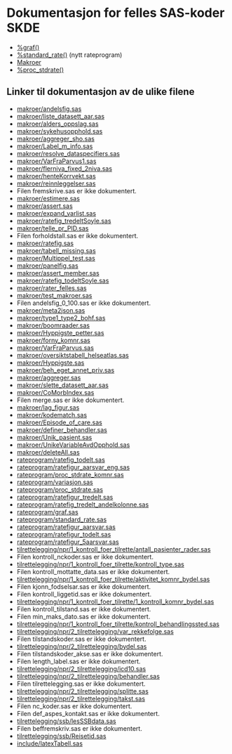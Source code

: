 # Dokumentasjon for felles SAS-koder SKDE

- [%graf()](graf)
- [%standard_rate()](standard_rate) (nytt rateprogram)
- [Makroer](makroer_doc)
- [%proc_stdrate()](rateprogram_doc)


## Linker til dokumentasjon av de ulike filene

- [makroer/andelsfig.sas](andelsfig)
- [makroer/liste_datasett_aar.sas](liste_datasett_aar)
- [makroer/alders_oppslag.sas](alders_oppslag)
- [makroer/sykehusopphold.sas](sykehusopphold)
- [makroer/aggreger_sho.sas](aggreger_sho)
- [makroer/Label_m_info.sas](Label_m_info)
- [makroer/resolve_dataspecifiers.sas](resolve_dataspecifiers)
- [makroer/VarFraParvus1.sas](VarFraParvus1)
- [makroer/flerniva_fixed_2niva.sas](flerniva_fixed_2niva)
- [makroer/henteKorrvekt.sas](henteKorrvekt)
- [makroer/reinnleggelser.sas](reinnleggelser)
- Filen fremskrive.sas er ikke dokumentert.
- [makroer/estimere.sas](estimere)
- [makroer/assert.sas](assert)
- [makroer/expand_varlist.sas](expand_varlist)
- [makroer/ratefig_tredeltSoyle.sas](ratefig_tredeltSoyle)
- [makroer/telle_pr_PID.sas](telle_pr_PID)
- Filen forholdstall.sas er ikke dokumentert.
- [makroer/ratefig.sas](ratefig)
- [makroer/tabell_missing.sas](tabell_missing)
- [makroer/Multippel_test.sas](Multippel_test)
- [makroer/panelfig.sas](panelfig)
- [makroer/assert_member.sas](assert_member)
- [makroer/ratefig_todeltSoyle.sas](ratefig_todeltSoyle)
- [makroer/rater_felles.sas](rater_felles)
- [makroer/test_makroer.sas](test_makroer)
- Filen andelsfig_0_100.sas er ikke dokumentert.
- [makroer/meta2json.sas](meta2json)
- [makroer/type1_type2_bohf.sas](type1_type2_bohf)
- [makroer/boomraader.sas](boomraader)
- [makroer/Hyppigste_petter.sas](Hyppigste_petter)
- [makroer/forny_komnr.sas](forny_komnr)
- [makroer/VarFraParvus.sas](VarFraParvus)
- [makroer/oversiktstabell_helseatlas.sas](oversiktstabell_helseatlas)
- [makroer/Hyppigste.sas](Hyppigste)
- [makroer/beh_eget_annet_priv.sas](beh_eget_annet_priv)
- [makroer/aggreger.sas](aggreger)
- [makroer/slette_datasett_aar.sas](slette_datasett_aar)
- [makroer/CoMorbIndex.sas](CoMorbIndex)
- Filen merge.sas er ikke dokumentert.
- [makroer/lag_figur.sas](lag_figur)
- [makroer/kodematch.sas](kodematch)
- [makroer/Episode_of_care.sas](Episode_of_care)
- [makroer/definer_behandler.sas](definer_behandler)
- [makroer/Unik_pasient.sas](Unik_pasient)
- [makroer/UnikeVariableAvdOpphold.sas](UnikeVariableAvdOpphold)
- [makroer/deleteAll.sas](deleteAll)
- [rateprogram/ratefig_todelt.sas](ratefig_todelt)
- [rateprogram/ratefigur_aarsvar_eng.sas](ratefigur_aarsvar_eng)
- [rateprogram/proc_stdrate_komnr.sas](proc_stdrate_komnr)
- [rateprogram/variasjon.sas](variasjon)
- [rateprogram/proc_stdrate.sas](proc_stdrate)
- [rateprogram/ratefigur_tredelt.sas](ratefigur_tredelt)
- [rateprogram/ratefig_tredelt_andelkolonne.sas](ratefig_tredelt_andelkolonne)
- [rateprogram/graf.sas](graf)
- [rateprogram/standard_rate.sas](standard_rate)
- [rateprogram/ratefigur_aarsvar.sas](ratefigur_aarsvar)
- [rateprogram/ratefigur_todelt.sas](ratefigur_todelt)
- [rateprogram/ratefigur_5aarsvar.sas](ratefigur_5aarsvar)
- [tilrettelegging/npr/1_kontroll_foer_tilrette/antall_pasienter_rader.sas](antall_pasienter_rader)
- Filen kontroll_nckoder.sas er ikke dokumentert.
- [tilrettelegging/npr/1_kontroll_foer_tilrette/kontroll_type.sas](kontroll_type)
- Filen kontroll_mottatte_data.sas er ikke dokumentert.
- [tilrettelegging/npr/1_kontroll_foer_tilrette/aktivitet_komnr_bydel.sas](aktivitet_komnr_bydel)
- Filen kjonn_fodselsar.sas er ikke dokumentert.
- Filen kontroll_liggetid.sas er ikke dokumentert.
- [tilrettelegging/npr/1_kontroll_foer_tilrette/1_kontroll_komnr_bydel.sas](1_kontroll_komnr_bydel)
- Filen kontroll_tilstand.sas er ikke dokumentert.
- Filen min_maks_dato.sas er ikke dokumentert.
- [tilrettelegging/npr/1_kontroll_foer_tilrette/kontroll_behandlingssted.sas](kontroll_behandlingssted)
- [tilrettelegging/npr/2_tilrettelegging/var_rekkefolge.sas](var_rekkefolge)
- Filen tilstandskoder.sas er ikke dokumentert.
- [tilrettelegging/npr/2_tilrettelegging/bydel.sas](bydel)
- Filen tilstandskoder_akse.sas er ikke dokumentert.
- Filen length_label.sas er ikke dokumentert.
- [tilrettelegging/npr/2_tilrettelegging/icd10.sas](icd10)
- [tilrettelegging/npr/2_tilrettelegging/behandler.sas](behandler)
- Filen tilrettelegging.sas er ikke dokumentert.
- [tilrettelegging/npr/2_tilrettelegging/splitte.sas](splitte)
- [tilrettelegging/npr/2_tilrettelegging/takst.sas](takst)
- Filen nc_koder.sas er ikke dokumentert.
- Filen def_aspes_kontakt.sas er ikke dokumentert.
- [tilrettelegging/ssb/lesSSBdata.sas](lesSSBdata)
- Filen beffremskriv.sas er ikke dokumentert.
- [tilrettelegging/ssb/Reisetid.sas](Reisetid)
- [include/latexTabell.sas](latexTabell)
